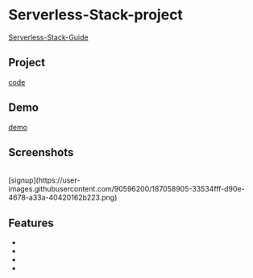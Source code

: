 # Serverless-Stack-project
[Serverless-Stack-Guide](https://serverless-stack.com/#guide)

## Project
[code](Serverless-project)

## Demo
[demo](https://dhqnhfdc27i5l.cloudfront.net/)
<br>
## Screenshots
<br>
[signup](https://user-images.githubusercontent.com/90596200/187058905-33534fff-d90e-4678-a33a-40420162b223.png)



## Features

-
-
-
-
